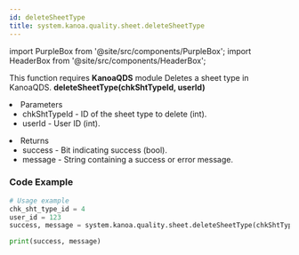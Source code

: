 ```yaml
---
id: deleteSheetType
title: system.kanoa.quality.sheet.deleteSheetType
---
```


import PurpleBox from '@site/src/components/PurpleBox';
import HeaderBox from '@site/src/components/HeaderBox';

<PurpleBox>This function requires <b>KanoaQDS</b> module</PurpleBox>
<HeaderBox header="Description">Deletes a sheet type in KanoaQDS.</HeaderBox>
<HeaderBox header="Syntax">
    <b>deleteSheetType(chkShtTypeId, userId)</b>
    <li> Parameters <br />
        <ul>
            <li>chkShtTypeId - ID of the sheet type to delete (int).</li>
            <li>userId - User ID (int).</li>
        </ul>
    </li>
    <li> Returns <br />
        <ul>
            <li>success - Bit indicating success (bool).</li>
            <li>message - String containing a success or error message.</li>
        </ul>
    </li>
</HeaderBox>

### Code Example
```python
# Usage example
chk_sht_type_id = 4
user_id = 123
success, message = system.kanoa.quality.sheet.deleteSheetType(chkShtTypeId=chk_sht_type_id, userId=user_id)

print(success, message)